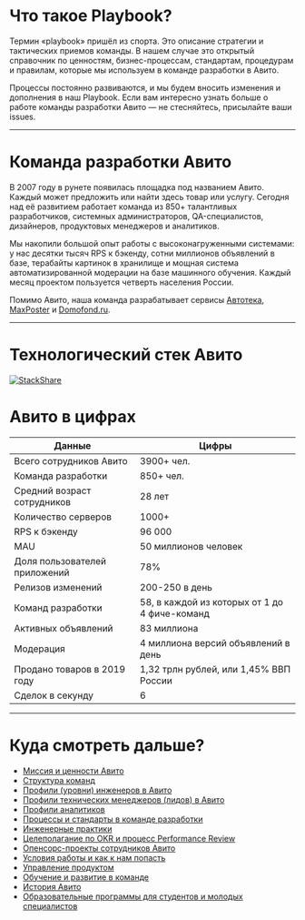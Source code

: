 # Что такое Playbook?

Термин «playbook» пришёл из спорта. Это описание стратегии и тактических приемов команды. В нашем случае это открытый справочник по ценностям, бизнес-процессам, стандартам, процедурам и правилам, которые мы используем в команде разработки в Авито.

Процессы постоянно развиваются, и мы будем вносить изменения и дополнения в наш Playbook. Если вам интересно узнать больше о работе команды разработки Авито — не стесняйтесь, присылайте ваши issues.

***

# Команда разработки Авито
В 2007 году в рунете появилась площадка под названием Авито. Каждый может предложить или найти здесь товар или услугу. Сегодня над её развитием работает команда из 850+ талантливых разработчиков, системных администраторов, QA-специалистов, дизайнеров, продуктовых менеджеров и аналитиков.

Мы накопили большой опыт работы с высоконагруженными системами: у нас десятки тысяч RPS к бэкенду, сотни миллионов объявлений в базе, терабайты картинок в хранилище и мощная система автоматизированной модерации на базе машинного обучения. Каждый месяц проектом пользуется четверть населения России.

Помимо Авито, наша команда разрабатывает сервисы [Автотека](https://autoteka.ru/), [MaxPoster](https://maxposter.ru) и [Domofond.ru](https://www.domofond.ru/).

***
# Технологический стек Авито
[![StackShare](https://img.shields.io/badge/tech-stack-0690fa.svg?style=flat)](https://stackshare.io/avito/avito)

# Авито в цифрах 

Данные  | Цифры 
------------- | -------------
Всего сотрудников Авито	| 3900+ чел.	
Команда разработки | 850+ чел.
Средний возраст сотрудников | 28 лет
Количество серверов	| 1000+	
RPS к бэкенду	 | 96 000	
MAU	 | 50 миллионов человек
Доля пользователей приложений | 78%
Релизов изменений | 200-250 в день
Команд разработки | 58, в каждой из которых от 1 до 4 фиче-команд 
Активных объявлений	| 83 миллиона
Модерация	| 4 миллиона версий объявлений в день
Продано товаров в 2019 году    | 1,32 трлн рублей, или 1,45% ВВП России
Сделок в секунду | 6
***


# Куда смотреть дальше? 

- [Миссия и ценности Авито](https://github.com/avito-tech/playbook/blob/master/mission-and-values.md)
- [Структура команд](https://github.com/avito-tech/playbook/blob/master/structure.md)
- [Профили (уровни) инженеров в Авито](https://github.com/avito-tech/playbook/blob/master/new%20developper-profile.md)
- [Профили технических менеджеров (лидов) в Авито](https://github.com/avito-tech/playbook/blob/master/techlead-profile.md)
- [Профили аналитиков](https://github.com/avito-tech/playbook/blob/master/analytics-levels.md)
- [Процессы и стандарты в команде разработки](https://github.com/avito-tech/playbook/blob/master/processes-and-standards.md)
- [Инженерные практики](https://github.com/avito-tech/playbook/blob/master/avito-developer-practice.md)
- [Целеполагание по OKR и процесс Performance Review](https://github.com/avito-tech/playbook/blob/master/goal-setting.md)
- [Опенсорс-проекты сотрудников Авито](https://github.com/avito-tech/playbook/blob/master/avito-open-source.md) 
- [Условия работы и как к нам попасть](https://github.com/avito-tech/playbook/blob/master/recruitment-and-office.md) 
- [Управление продуктом](https://github.com/avito-tech/playbook/blob/master/product-management.md)
- [Обучение и развитие в команде](https://github.com/avito-tech/playbook/blob/master/training-and-development.md) 
- [История Авито](https://github.com/avito-tech/playbook/blob/master/avito-history.md)
- [Образовательные программы для студентов и молодых специалистов](https://github.com/avito-tech/playbook/blob/master/students.md)

